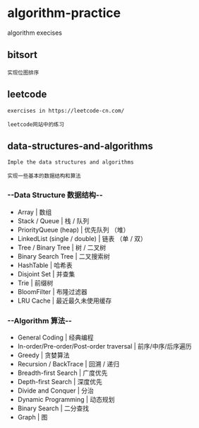 # algorithm-practice


algorithm execises

## bitsort

~~~
实现位图排序
~~~

## leetcode

~~~
exercises in https://leetcode-cn.com/

leetcode网站中的练习
~~~

## data-structures-and-algorithms

~~~
Imple the data structures and algorithms

实现一些基本的数据结构和算法
~~~

### --Data Structure 数据结构--

* Array | 数组
* Stack / Queue | 栈 / 队列
* PriorityQueue (heap) | 优先队列 （堆）
* LinkedList (single / double) | 链表 （单 / 双）
* Tree / Binary Tree | 树 / 二叉树
* Binary Search Tree | 二叉搜索树
* HashTable | 哈希表
* Disjoint Set | 并查集
* Trie | 前缀树
* BloomFilter | 布隆过滤器
* LRU Cache | 最近最久未使用缓存

### --Algorithm 算法--

* General Coding | 经典编程
* In-order/Pre-order/Post-order traversal | 前序/中序/后序遍历
* Greedy | 贪婪算法
* Recursion / BackTrace | 回溯 / 递归
* Breadth-first Search | 广度优先
* Depth-first Search | 深度优先
* Divide and Conquer | 分治
* Dynamic Programming | 动态规划
* Binary Search | 二分查找
* Graph | 图